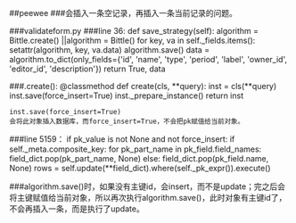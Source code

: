 ##peewee
###会插入一条空记录，再插入一条当前记录的问题。

###validateform.py
###line 36:
	def save_strategy(self):
        algorithm = Bittle.create()
		||algorithm = Bittle()
        for key, va in self._fields.items():
            setattr(algorithm, key, va.data)
        algorithm.save()
        data = algorithm.to_dict(only_fields={'id', 'name', 'type',
                                              'period', 'label', 'owner_id', 'editor_id', 'description'})
        return True, data

###.create():
	@classmethod
	    def create(cls, **query):
	        inst = cls(**query)
	        inst.save(force_insert=True)
	        inst._prepare_instance()
	        return inst

	inst.save(force_insert=True)
	会将此对象插入数据库，而force_insert=True，不会把pk赋值给当前对象。
###line 5159：
	if pk_value is not None and not force_insert:
            if self._meta.composite_key:
                for pk_part_name in pk_field.field_names:
                    field_dict.pop(pk_part_name, None)
            else:
                field_dict.pop(pk_field.name, None)
            rows = self.update(**field_dict).where(self._pk_expr()).execute()

###algorithm.save()时，如果没有主键id，会insert，而不是update；完之后会将主键赋值给当前对象，所以再次执行algorithm.save()，此时对象有主键id了，不会再插入一条，而是执行了update。